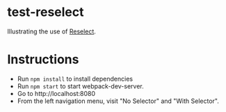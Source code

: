 # test-reselect

Illustrating the use of [Reselect](https://github.com/reactjs/reselect).

# Instructions

* Run `npm install` to install dependencies
* Run `npm start` to start webpack-dev-server.
* Go to http://localhost:8080
* From the left navigation menu, visit "No Selector" and "With Selector".
